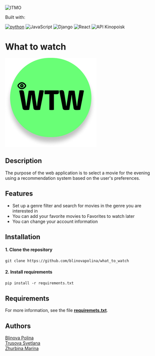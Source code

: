 ![ITMO](https://raw.githubusercontent.com/aimclub/open-source-ops/43bb283758b43d75ec1df0a6bb4ae3eb20066323/badges/ITMO_badge_rus.svg)

<p>Built with:</p>

[![python](https://badgen.net/badge/python/3.10/blue?icon=python)](https://www.python.org/)
![JavaScript](https://img.shields.io/badge/JavaScript-%2523?logo=javascript&logoColor=%23f0db4f&labelColor=black&color=%23f0db4f)
![Django](https://img.shields.io/badge/Django-%2523?logo=django&logoColor=white&labelColor=%23003e2b&color=%23003e2b)
![React](https://img.shields.io/badge/React-%2523?logo=react&logoColor=%2361dcf9&labelColor=%231f2228&color=%231f2228)
![API Kinopoisk](https://img.shields.io/badge/API%20Kinopoisk-%2523?logo=kinopoisk&logoColor=orange&labelColor=black&color=orange)

# What to watch
![logo](frontend/src/assets/img/icon.png)

## Description
The purpose of the web application is to select a movie for the evening 
using a recommendation system based on the user's preferences.

## Features
- Set up a genre filter and search for movies in the genre you are interested in
- You can add your favorite movies to Favorites to watch later
- You can change your account information

## Installation
#### 1. Clone the repository 
```git clone https://github.com/blinovapolina/what_to_watch```
#### 2. Install requirements
```pip install -r requirements.txt```

## Requirements
For more information, see the file **[requiremets.txt](https://github.com/blinovapolina/what_to_watch/movie_app/requirements.txt)**.

## Authors
[Blinova Polina](https://github.com/blinovapolina)\
[Trusova Svetlana](https://github.com/SvetaTrusova)\
[Zhurbina Marina](https://github.com/ZhurbinaMarina)
